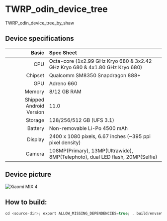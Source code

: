 # TWRP_odin_device_tree
TWRP_odin_device_tree_by_shaw

## Device specifications

Basic   | Spec Sheet
-------:|:-------------------------
CPU     | Octa-core (1x2.99 GHz Kryo 680 & 3x2.42 GHz Kryo 680 & 4x1.80 GHz Kryo 680)
Chipset | Qualcomm SM8350 Snapdragon 888+
GPU     | Adreno 660
Memory  | 8/12 GB RAM
Shipped Android Version | 11.0
Storage | 128/256/512 GB (UFS 3.1)
Battery | Non-removable Li-Po 4500 mAh
Display | 2400 x 1080 pixels, 6.67 inches (~395 ppi pixel density)
Camera  | 108MP(Primary), 13MP(Ultrawide), 8MP(Telephoto), dual LED flash, 20MP(Selfie)

## Device picture


![Xiaomi MIX 4](https://fdn2.gsmarena.com/vv/pics/xiaomi/mix-4-1.jpg "Xiaomi MIX 4")


## How to build:
```c
cd <source-dir>; export ALLOW_MISSING_DEPENDENCIES=true; . build/envsetup.sh; lunch twrp_odin-eng; mka bootimage
